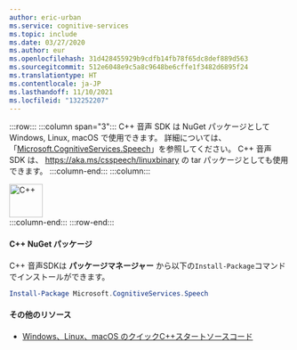 ```yaml
---
author: eric-urban
ms.service: cognitive-services
ms.topic: include
ms.date: 03/27/2020
ms.author: eur
ms.openlocfilehash: 31d428455929b9cdfb14fb78f65dc8def889d563
ms.sourcegitcommit: 512e6048e9c5a8c9648be6cffe1f3482d6895f24
ms.translationtype: HT
ms.contentlocale: ja-JP
ms.lasthandoff: 11/10/2021
ms.locfileid: "132252207"
---
```

:::row:::
    :::column span="3":::
        C++ 音声 SDK は NuGet パッケージとして Windows, Linux, macOS で使用できます。 詳細については、「<a href="https://www.nuget.org/packages/Microsoft.CognitiveServices.Speech" target="_blank">Microsoft.CognitiveServices.Speech</a>」を参照してください。
        C++ 音声 SDK は、 https://aka.ms/csspeech/linuxbinary の tar パッケージとしても使用できます。
    :::column-end:::
    :::column:::
        <br>
        <div class="icon is-large">
            <img alt="C++" src="https://docs.microsoft.com/media/logos/logo_Cplusplus.svg" width="60px">
        </div>
    :::column-end:::
:::row-end:::

#### <a name="c-nuget-package"></a>C++ NuGet パッケージ

C++ 音声SDKは **パッケージマネージャー** から以下の`Install-Package`コマンドでインストールができます。

```powershell
Install-Package Microsoft.CognitiveServices.Speech
```

#### <a name="additional-resources"></a>その他のリソース

- <a href="https://github.com/Azure-Samples/cognitive-services-speech-sdk/tree/master/quickstart/cpp" target="_blank">Windows、Linux、macOS のクイックC++スタートソースコード</a>
